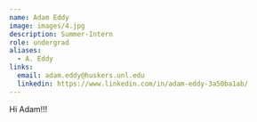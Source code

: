 ```yaml
---
name: Adam Eddy
image: images/4.jpg
description: Summer-Intern
role: undergrad
aliases:
  - A. Eddy
links:
  email: adam.eddy@huskers.unl.edu
  linkedin: https://www.linkedin.com/in/adam-eddy-3a50ba1ab/
---
```


Hi Adam!!!
